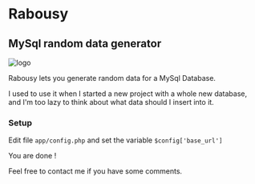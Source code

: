 # Rabousy
## MySql random data generator

![logo](https://github.com/crazafimahatratra/rabousy/blob/develop/assets/img/logo_big.png "Rabousy")

Rabousy lets you generate random data for a MySql Database.

I used to use it when I started a new project with a whole new database, and I'm too lazy to think about what data should I insert into it.

### Setup
Edit file `app/config.php` and set the variable `$config['base_url']`

You are done !

Feel free to contact me if you have some comments.